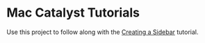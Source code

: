 # Mac Catalyst Tutorials

Use this project to follow along with the [Creating a Sidebar](https://developer.apple.com/tutorials/mac-catalyst/creating-a-sidebar) tutorial.
